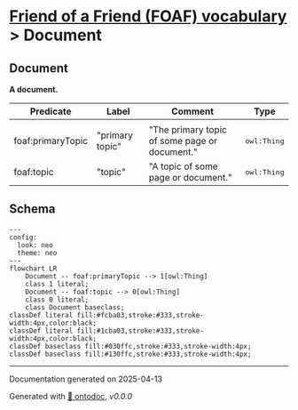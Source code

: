 # [Friend of a Friend (FOAF) vocabulary](../homepage.md) > Document

## Document

**A document.**

| Predicate                        | Label                            | Comment                              | Type |
| -------------------------------- | -------------------------------- | ------------------------------------ | ---- |
|   |
| foaf:primaryTopic             | "primary topic" | "The primary topic of some page or document." |<kbd>owl:Thing</kbd> |   |
| foaf:topic             | "topic" | "A topic of some page or document." |<kbd>owl:Thing</kbd> |

## Schema

```mermaid
---
config:
  look: neo
  theme: neo
---
flowchart LR
    Document -- foaf:primaryTopic --> 1[owl:Thing]
    class 1 literal;
    Document -- foaf:topic --> 0[owl:Thing]
    class 0 literal;
    class Document baseclass;
classDef literal fill:#fcba03,stroke:#333,stroke-width:4px,color:black;
classDef literal fill:#1cba03,stroke:#333,stroke-width:4px,color:black;
classDef baseclass fill:#030ffc,stroke:#333,stroke-width:4px;
classDef baseclass fill:#130ffc,stroke:#333,stroke-width:4px;
```

---

Documentation generated on 2025-04-13

Generated with [📑 ontodoc](https://github.com/StephaneBranly/ontodoc), *v0.0.0*